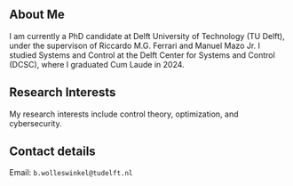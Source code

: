 ## About Me

I am currently a PhD candidate at Delft University of Technology (TU Delft), under the supervison of Riccardo M.G. Ferrari and Manuel Mazo Jr. I studied Systems and Control at the Delft Center for Systems and Control (DCSC), where I graduated Cum Laude in 2024.

## Research Interests

My research interests include control theory, optimization, and cybersecurity.

## Contact details

Email: `b.wolleswinkel@tudelft.nl`
